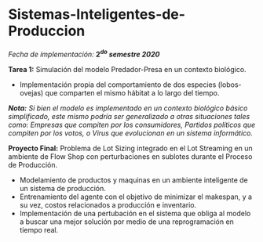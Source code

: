 # Sistemas-Inteligentes-de-Produccion

_Fecha de implementación:_ **$2^{do}$ _semestre 2020_**

**Tarea 1:** Simulación del modelo Predador-Presa en un contexto biológico.
- Implementación propia del comportamiento de dos especies (lobos-ovejas) que comparten el mismo hábitat a lo largo del tiempo.

_**Nota:** Si bien el modelo es implementado en un contexto biológico básico simplificado, este mismo podría ser generalizado a otras situaciones tales como: Empresas que compiten por los consumidores, Partidos políticos que compiten por los votos, o Virus que evolucionan en un sistema informático._

**Proyecto Final:** Problema de Lot Sizing integrado en el Lot Streaming en un ambiente de Flow Shop con perturbaciones en sublotes durante el Proceso de Producción.
- Modelamiento de productos y maquinas en un ambiente inteligente de un sistema de producción.
- Entrenamiento del agente con el objetivo de minimizar el makespan, y a su vez, costos relacionados a producción e inventario.
- Implementación de una pertubación en el sistema que obliga al modelo a buscar una mejor solución por medio de una reprogramación en tiempo real.
